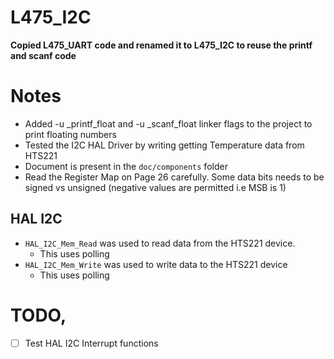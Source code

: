 # L475_I2C

**Copied L475_UART code and renamed it to L475_I2C to reuse the printf and scanf code**

# Notes

- Added -u _printf_float and -u _scanf_float linker flags to the project to print floating numbers
- Tested the I2C HAL Driver by writing getting Temperature data from HTS221
- Document is present in the `doc/components` folder
- Read the Register Map on Page 26 carefully. Some data bits needs to be signed vs unsigned (negative values are permitted i.e MSB is 1)

## HAL I2C

- `HAL_I2C_Mem_Read` was used to read data from the HTS221 device.
  - This uses polling
- `HAL_I2C_Mem_Write` was used to write data to the HTS221 device
  - This uses polling

# TODO,

- [ ] Test HAL I2C Interrupt functions
